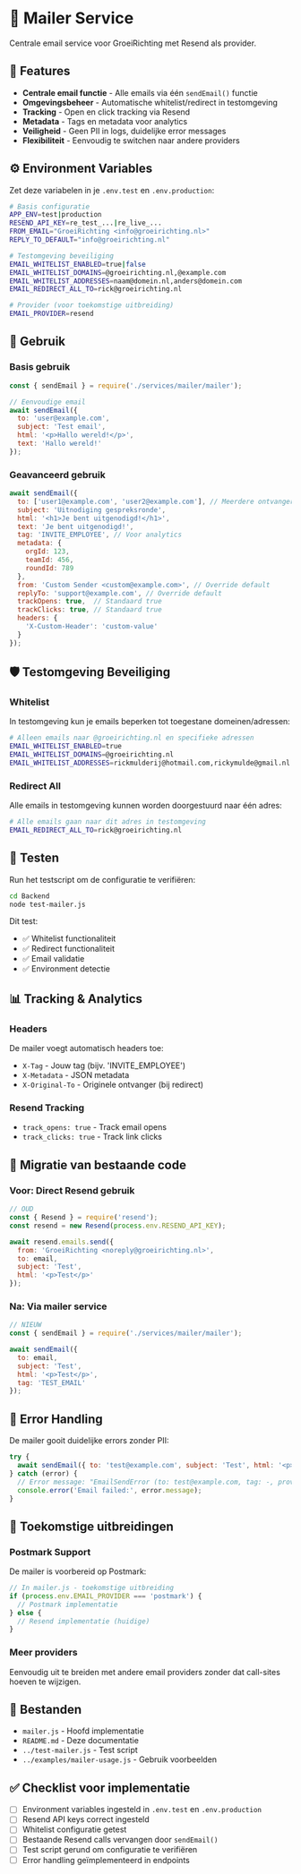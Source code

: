 # 📧 Mailer Service

Centrale email service voor GroeiRichting met Resend als provider.

## 🚀 Features

- **Centrale email functie** - Alle emails via één `sendEmail()` functie
- **Omgevingsbeheer** - Automatische whitelist/redirect in testomgeving
- **Tracking** - Open en click tracking via Resend
- **Metadata** - Tags en metadata voor analytics
- **Veiligheid** - Geen PII in logs, duidelijke error messages
- **Flexibiliteit** - Eenvoudig te switchen naar andere providers

## ⚙️ Environment Variables

Zet deze variabelen in je `.env.test` en `.env.production`:

```bash
# Basis configuratie
APP_ENV=test|production
RESEND_API_KEY=re_test_...|re_live_...
FROM_EMAIL="GroeiRichting <info@groeirichting.nl>"
REPLY_TO_DEFAULT="info@groeirichting.nl"

# Testomgeving beveiliging
EMAIL_WHITELIST_ENABLED=true|false
EMAIL_WHITELIST_DOMAINS=@groeirichting.nl,@example.com
EMAIL_WHITELIST_ADDRESSES=naam@domein.nl,anders@domein.com
EMAIL_REDIRECT_ALL_TO=rick@groeirichting.nl

# Provider (voor toekomstige uitbreiding)
EMAIL_PROVIDER=resend
```

## 📖 Gebruik

### Basis gebruik

```javascript
const { sendEmail } = require('./services/mailer/mailer');

// Eenvoudige email
await sendEmail({
  to: 'user@example.com',
  subject: 'Test email',
  html: '<p>Hallo wereld!</p>',
  text: 'Hallo wereld!'
});
```

### Geavanceerd gebruik

```javascript
await sendEmail({
  to: ['user1@example.com', 'user2@example.com'], // Meerdere ontvangers
  subject: 'Uitnodiging gespreksronde',
  html: '<h1>Je bent uitgenodigd!</h1>',
  text: 'Je bent uitgenodigd!',
  tag: 'INVITE_EMPLOYEE', // Voor analytics
  metadata: { 
    orgId: 123, 
    teamId: 456,
    roundId: 789 
  },
  from: 'Custom Sender <custom@example.com>', // Override default
  replyTo: 'support@example.com', // Override default
  trackOpens: true,  // Standaard true
  trackClicks: true, // Standaard true
  headers: {
    'X-Custom-Header': 'custom-value'
  }
});
```

## 🛡️ Testomgeving Beveiliging

### Whitelist

In testomgeving kun je emails beperken tot toegestane domeinen/adressen:

```bash
# Alleen emails naar @groeirichting.nl en specifieke adressen
EMAIL_WHITELIST_ENABLED=true
EMAIL_WHITELIST_DOMAINS=@groeirichting.nl
EMAIL_WHITELIST_ADDRESSES=rickmulderij@hotmail.com,rickymulde@gmail.nl
```

### Redirect All

Alle emails in testomgeving kunnen worden doorgestuurd naar één adres:

```bash
# Alle emails gaan naar dit adres in testomgeving
EMAIL_REDIRECT_ALL_TO=rick@groeirichting.nl
```

## 🧪 Testen

Run het testscript om de configuratie te verifiëren:

```bash
cd Backend
node test-mailer.js
```

Dit test:
- ✅ Whitelist functionaliteit
- ✅ Redirect functionaliteit  
- ✅ Email validatie
- ✅ Environment detectie

## 📊 Tracking & Analytics

### Headers

De mailer voegt automatisch headers toe:

- `X-Tag` - Jouw tag (bijv. 'INVITE_EMPLOYEE')
- `X-Metadata` - JSON metadata
- `X-Original-To` - Originele ontvanger (bij redirect)

### Resend Tracking

- `track_opens: true` - Track email opens
- `track_clicks: true` - Track link clicks

## 🔄 Migratie van bestaande code

### Voor: Direct Resend gebruik

```javascript
// OUD
const { Resend } = require('resend');
const resend = new Resend(process.env.RESEND_API_KEY);

await resend.emails.send({
  from: 'GroeiRichting <noreply@groeirichting.nl>',
  to: email,
  subject: 'Test',
  html: '<p>Test</p>'
});
```

### Na: Via mailer service

```javascript
// NIEUW
const { sendEmail } = require('./services/mailer/mailer');

await sendEmail({
  to: email,
  subject: 'Test',
  html: '<p>Test</p>',
  tag: 'TEST_EMAIL'
});
```

## 🚨 Error Handling

De mailer gooit duidelijke errors zonder PII:

```javascript
try {
  await sendEmail({ to: 'test@example.com', subject: 'Test', html: '<p>Test</p>' });
} catch (error) {
  // Error message: "EmailSendError (to: test@example.com, tag: -, provider: resend): [Resend error]"
  console.error('Email failed:', error.message);
}
```

## 🔮 Toekomstige uitbreidingen

### Postmark Support

De mailer is voorbereid op Postmark:

```javascript
// In mailer.js - toekomstige uitbreiding
if (process.env.EMAIL_PROVIDER === 'postmark') {
  // Postmark implementatie
} else {
  // Resend implementatie (huidige)
}
```

### Meer providers

Eenvoudig uit te breiden met andere email providers zonder dat call-sites hoeven te wijzigen.

## 📁 Bestanden

- `mailer.js` - Hoofd implementatie
- `README.md` - Deze documentatie
- `../test-mailer.js` - Test script
- `../examples/mailer-usage.js` - Gebruik voorbeelden

## ✅ Checklist voor implementatie

- [ ] Environment variables ingesteld in `.env.test` en `.env.production`
- [ ] Resend API keys correct ingesteld
- [ ] Whitelist configuratie getest
- [ ] Bestaande Resend calls vervangen door `sendEmail()`
- [ ] Test script gerund om configuratie te verifiëren
- [ ] Error handling geïmplementeerd in endpoints
